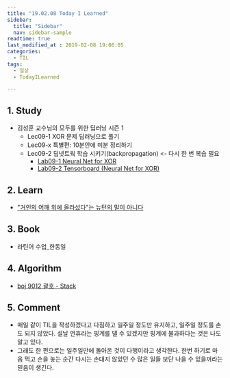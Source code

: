 ```yaml
---
title: "19.02.08 Today I Learned"
sidebar:
  title: "Sidebar"
  nav: sidebar-sample
readtime: true
last_modified_at : 2019-02-08 19:06:05
categories:
  - TIL
tags:
  - 일상
  - TodayILearned

---
```


## 1. Study

- 김성훈 교수님의 모두를 위한 딥러닝 시즌 1
    - Lec09-1 XOR 문제 딥러닝으로 풀기
    - Lec09-x 특별편: 10분안에 미분 정리하기
    - Lec09-2 딥넷트웍 학습 시키기(backpropagation) <- 다시 한 번 복습 필요
      - [Lab09-1 Neural Net for XOR](https://github.com/jinhyeok-kim/MLStudy/blob/master/MLStudy_Lab/MLStudy_Lab09-1.ipynb)
      - [Lab09-2 Tensorboard (Neural Net for XOR)](https://github.com/jinhyeok-kim/MLStudy/blob/master/MLStudy_Lab/MLStudy_Lab09-2.ipynb)


## 2. Learn

- ["거인의 어깨 위에 올라섰다"는 뉴턴의 말이 아니다](https://rayspace.tistory.com/543)

## 3. Book

- 라틴어 수업_한동일

## 4. Algorithm

- [boj 9012 괄호 - Stack](https://github.com/jinhyeok-kim/Algorithm/blob/master/Java/boj/_9012_parenthesis/src/Main.java)

## 5. Comment

- 매일 같이 TIL을 작성하겠다고 다짐하고 일주일 정도만 유지하고, 일주일 정도를 손도 되지 않았다. 설날 연휴라는 핑계를 댈 수 있겠지만 핑계에 불과하다는 것은 나도 알고 있다.
- 그래도 한 편으로는 일주일만에 돌아온 것이 다행이라고 생각한다. 한번 하기로 마음 먹고 손을 놓는 순간 다시는 손대지 않았던 수 많은 일들 보단 나을 수 있을꺼라는 믿음이 생긴다.